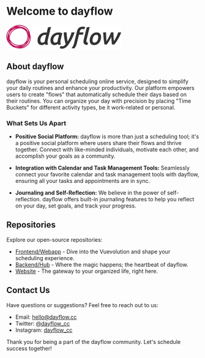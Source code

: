 # Welcome to dayflow

![dayflow Logo](https://github.com/dayflow-cc/.github/blob/main/profile/logo.png)

## About dayflow

dayflow is your personal scheduling online service, designed to simplify your daily routines and enhance your productivity. Our platform empowers users to create "flows" that automatically schedule their days based on their routines. You can organize your day with precision by placing "Time Buckets" for different activity types, be it work-related or personal.

### What Sets Us Apart

- **Positive Social Platform:** dayflow is more than just a scheduling tool; it's a positive social platform where users share their flows and thrive together. Connect with like-minded individuals, motivate each other, and accomplish your goals as a community.

- **Integration with Calendar and Task Management Tools:** Seamlessly connect your favorite calendar and task management tools with dayflow, ensuring all your tasks and appointments are in sync.

- **Journaling and Self-Reflection:** We believe in the power of self-reflection. dayflow offers built-in journaling features to help you reflect on your day, set goals, and track your progress.

## Repositories

Explore our open-source repositories:

- [Frontend/Webapp](https://github.com/dayflow-cc/webapp) - Dive into the Vuevolution and shape your scheduling experience.
- [Backend/Hub](https://github.com/dayflow-cc/hub) - Where the magic happens; the heartbeat of dayflow.
- [Website](https://github.com/dayflow-cc/website) - The gateway to your organized life, right here.

## Contact Us

Have questions or suggestions? Feel free to reach out to us:

- Email: [hello@dayflow.cc](mailto:helloe@dayflow.cc)
- Twitter: [@dayflow_cc](https://twitter.com/dayflow_cc)
- Instagram: [dayflow_cc](https://www.instagram.com/dayflow_cc)

Thank you for being a part of the dayflow community. Let's schedule success together!
